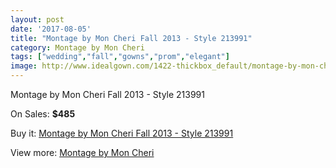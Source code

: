 ```yaml
---
layout: post
date: '2017-08-05'
title: "Montage by Mon Cheri Fall 2013 - Style 213991"
category: Montage by Mon Cheri
tags: ["wedding","fall","gowns","prom","elegant"]
image: http://www.idealgown.com/1422-thickbox_default/montage-by-mon-cheri-fall-2013-style-213991.jpg
---
```

Montage by Mon Cheri Fall 2013 - Style 213991

On Sales: **$485**
<a href="https://www.idealgown.com/en/montage-by-mon-cheri/647-montage-by-mon-cheri-fall-2013-style-213991.html"><amp-img layout="responsive" width="600" height="600" src="//www.idealgown.com/1422-thickbox_default/montage-by-mon-cheri-fall-2013-style-213991.jpg" alt="Montage by Mon Cheri Fall 2013 - Style 213991 0" /></a>
<a href="https://www.idealgown.com/en/montage-by-mon-cheri/647-montage-by-mon-cheri-fall-2013-style-213991.html"><amp-img layout="responsive" width="600" height="600" src="//www.idealgown.com/1424-thickbox_default/montage-by-mon-cheri-fall-2013-style-213991.jpg" alt="Montage by Mon Cheri Fall 2013 - Style 213991 1" /></a>
<a href="https://www.idealgown.com/en/montage-by-mon-cheri/647-montage-by-mon-cheri-fall-2013-style-213991.html"><amp-img layout="responsive" width="600" height="600" src="//www.idealgown.com/1423-thickbox_default/montage-by-mon-cheri-fall-2013-style-213991.jpg" alt="Montage by Mon Cheri Fall 2013 - Style 213991 2" /></a>

Buy it: [Montage by Mon Cheri Fall 2013 - Style 213991](https://www.idealgown.com/en/montage-by-mon-cheri/647-montage-by-mon-cheri-fall-2013-style-213991.html "Montage by Mon Cheri Fall 2013 - Style 213991")

View more: [Montage by Mon Cheri](https://www.idealgown.com/en/9-montage-by-mon-cheri "Montage by Mon Cheri")